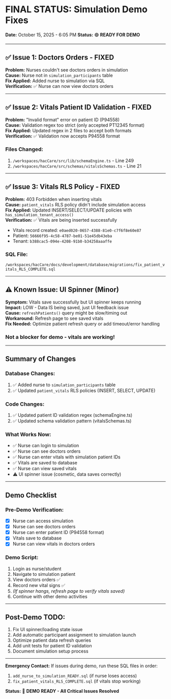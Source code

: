 # FINAL STATUS: Simulation Demo Fixes
**Date:** October 15, 2025 - 6:05 PM
**Status:** 🟢 **READY FOR DEMO**

---

## ✅ Issue 1: Doctors Orders - FIXED
**Problem:** Nurses couldn't see doctors orders in simulation  
**Cause:** Nurse not in `simulation_participants` table  
**Fix Applied:** Added nurse to simulation via SQL  
**Verification:** ✅ Nurse can now view doctors orders

---

## ✅ Issue 2: Vitals Patient ID Validation - FIXED
**Problem:** "Invalid format" error on patient ID (P94558)  
**Cause:** Validation regex too strict (only accepted PT12345 format)  
**Fix Applied:** Updated regex in 2 files to accept both formats  
**Verification:** ✅ Validation now accepts P94558 format

### Files Changed:
1. `/workspaces/hacCare/src/lib/schemaEngine.ts` - Line 249
2. `/workspaces/hacCare/src/schemas/vitalsSchemas.ts` - Line 21

---

## ✅ Issue 3: Vitals RLS Policy - FIXED
**Problem:** 403 Forbidden when inserting vitals  
**Cause:** `patient_vitals` RLS policy didn't include simulation access  
**Fix Applied:** Updated INSERT/SELECT/UPDATE policies with `has_simulation_tenant_access()`  
**Verification:** ✅ Vitals are being inserted successfully
- Vitals record created: `e0aed020-0657-4388-81e0-c7f6f8e60e87`
- Patient: `56666f95-4c58-4787-be01-51e45db43eba`
- Tenant: `b388cac5-094e-4208-91b0-b34258aaaffe`

### SQL File:
`/workspaces/hacCare/docs/development/database/migrations/fix_patient_vitals_RLS_COMPLETE.sql`

---

## ⚠️ Known Issue: UI Spinner (Minor)
**Symptom:** Vitals save successfully but UI spinner keeps running  
**Impact:** LOW - Data IS being saved, just UI feedback issue  
**Cause:** `refreshPatients()` query might be slow/timing out  
**Workaround:** Refresh page to see saved vitals  
**Fix Needed:** Optimize patient refresh query or add timeout/error handling

### Not a blocker for demo - vitals are working!

---

## Summary of Changes

### Database Changes:
1. ✅ Added nurse to `simulation_participants` table
2. ✅ Updated `patient_vitals` RLS policies (INSERT, SELECT, UPDATE)

### Code Changes:
1. ✅ Updated patient ID validation regex (schemaEngine.ts)
2. ✅ Updated schema validation pattern (vitalsSchemas.ts)

### What Works Now:
- ✅ Nurse can login to simulation
- ✅ Nurse can see doctors orders
- ✅ Nurse can enter vitals with simulation patient IDs
- ✅ Vitals are saved to database
- ✅ Nurse can view saved vitals
- ⚠️ UI spinner issue (cosmetic, data saves correctly)

---

## Demo Checklist

### Pre-Demo Verification:
- [x] Nurse can access simulation
- [x] Nurse can see doctors orders
- [x] Nurse can enter patient ID (P94558 format)
- [x] Vitals save to database
- [x] Nurse can view vitals in doctors orders

### Demo Script:
1. Login as nurse/student
2. Navigate to simulation patient
3. View doctors orders ✅
4. Record new vital signs ✅
5. *(If spinner hangs, refresh page to verify vitals saved)*
6. Continue with other demo activities

---

## Post-Demo TODO:
1. Fix UI spinner/loading state issue
2. Add automatic participant assignment to simulation launch
3. Optimize patient data refresh queries
4. Add unit tests for patient ID validation
5. Document simulation setup process

---

**Emergency Contact:** If issues during demo, run these SQL files in order:
1. `add_nurse_to_simulation_READY.sql` (if nurse loses access)
2. `fix_patient_vitals_RLS_COMPLETE.sql` (if vitals stop working)

**Status:** 🎉 **DEMO READY - All Critical Issues Resolved**
